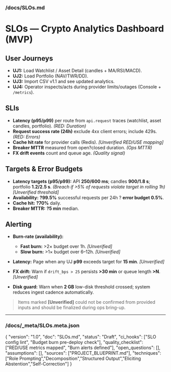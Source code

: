 ﻿### /docs/SLOs.md

# SLOs — Crypto Analytics Dashboard (MVP)

## User Journeys

* **UJ1:** Load Watchlist / Asset Detail (candles + MA/RSI/MACD).
* **UJ2:** Load Portfolio (NAV/TWR/DD).
* **UJ3:** Import CSV v1.1 and see updated analytics.
* **UJ4:** Operator inspects/acts during provider limits/outages (Console + `/metrics`).

## SLIs

* **Latency (p95/p99)** per route from `api.request` traces (watchlist, asset candles, portfolio). *(RED: Duration)*
* **Request success rate (24h)** exclude 4xx client errors; include 429s. *(RED: Errors)*
* **Cache hit rate** for provider calls (Redis). *\[Unverified RED/USE mapping]*
* **Breaker MTTR** measured from open?closed duration. *(Ops MTTR)*
* **FX drift events** count and queue age. *(Quality signal)*

## Targets & Error Budgets

* **Latency targets (p95/p99):** API **250/600 ms**; candles **900/1.8 s**; portfolio **1.2/2.5 s**. *(Breach if >5% of requests violate target in rolling 1h) \[Unverified threshold]*
* **Availability:** **?99.5%** successful requests per 24h ? **error budget 0.5%**.
* **Cache hit:** **?70%** daily.
* **Breaker MTTR:** **?5 min** median.

## Alerting

* **Burn-rate (availability):**

  * **Fast burn:** >2× budget over 1h. *\[Unverified]*
  * **Slow burn:** >1× budget over 6–12h. *\[Unverified]*
* **Latency:** Page when any UJ **p99** exceeds target for **15 min**. *\[Unverified]*
* **FX drift:** Warn if `drift_bps > 25` persists **>30 min** or queue length **>N**. *\[Unverified]*
* **Disk guard:** Warn when **2 GB** low-disk threshold crossed; system reduces ingest cadence automatically.

> Items marked **\[Unverified]** could not be confirmed from provided inputs and should be finalized during ops bring-up.

---

### /docs/\_meta/SLOs.meta.json

{
"version": "1.0",
"doc": "SLOs.md",
"status": "Draft",
"ci\_hooks": \["SLO config lint", "Budget burn pre-deploy check"],
"quality\_checklist": \["RED/USE metrics mapped", "Burn alerts defined"],
"open\_questions": \[],
"assumptions": \[],
"sources": \["PROJECT\_BLUEPRINT.md"],
"techniques": \["Role Prompting","Decomposition","Structured Output","Eliciting Abstention","Self-Correction"]
}
